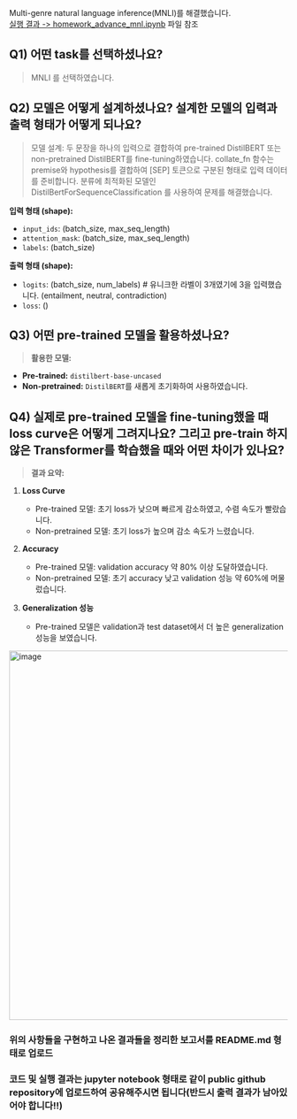 Multi-genre natural language inference(MNLI)를 해결했습니다. <br/>
[실행 결과 -> homework_advance_mnl.ipynb](https://github.com/diqksrk/hanghaeAI2/blob/main/homework_advance_mnli.ipynb) 파일 참조

## Q1) 어떤 task를 선택하셨나요?
> MNLI 를 선택하였습니다.


## Q2) 모델은 어떻게 설계하셨나요? 설계한 모델의 입력과 출력 형태가 어떻게 되나요?
> 모델 설계:
두 문장을 하나의 입력으로 결합하여 pre-trained DistilBERT 또는 non-pretrained DistilBERT를 fine-tuning하였습니다.
collate_fn 함수는 premise와 hypothesis를 결합하여 [SEP] 토큰으로 구분된 형태로 입력 데이터를 준비합니다. 분류에 최적화된 모델인 DistilBertForSequenceClassification 를 사용하여 문제를 해결했습니다.

**입력 형태 (shape):**  
- `input_ids`: (batch_size, max_seq_length)  
- `attention_mask`: (batch_size, max_seq_length)  
- `labels`: (batch_size)

**출력 형태 (shape):**  
- `logits`: (batch_size, num_labels)  # 유니크한 라벨이 3개였기에 3을 입력했습니다. (entailment, neutral, contradiction)  
- `loss`: ()


## Q3) 어떤 pre-trained 모델을 활용하셨나요?
> **활용한 모델:**  
- **Pre-trained:** `distilbert-base-uncased`  
- **Non-pretrained:** `DistilBERT`를 새롭게 초기화하여 사용하였습니다.  


## Q4) 실제로 pre-trained 모델을 fine-tuning했을 때 loss curve은 어떻게 그려지나요? 그리고 pre-train 하지 않은 Transformer를 학습했을 때와 어떤 차이가 있나요? 
> **결과 요약:**  
1. **Loss Curve**  
   - Pre-trained 모델: 초기 loss가 낮으며 빠르게 감소하였고, 수렴 속도가 빨랐습니다.
   - Non-pretrained 모델: 초기 loss가 높으며 감소 속도가 느렸습니다. 

2. **Accuracy**  
   - Pre-trained 모델: validation accuracy 약 80% 이상 도달하였습니다. 
   - Non-pretrained 모델: 초기 accuracy 낮고 validation 성능 약 60%에 머물렀습니다.

3. **Generalization 성능**  
   - Pre-trained 모델은 validation과 test dataset에서 더 높은 generalization 성능을 보였습니다. 
  
<img width="668" alt="image" src="https://github.com/user-attachments/assets/17066174-7dcd-4a4a-b890-98cb5b68f5a5" />

### 위의 사항들을 구현하고 나온 결과들을 정리한 보고서를 README.md 형태로 업로드
### 코드 및 실행 결과는 jupyter notebook 형태로 같이 public github repository에 업로드하여 공유해주시면 됩니다(반드시 출력 결과가 남아있어야 합니다!!) 
